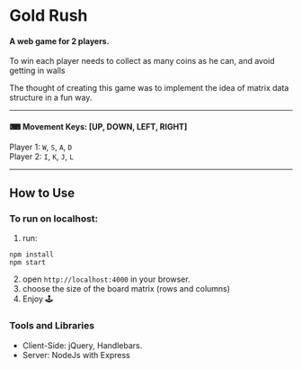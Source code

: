 # Gold Rush 

#### A web game for 2 players.

To win each player needs to collect as many coins as he can, and avoid getting in walls 

The thought of creating this game was to implement the idea of matrix data structure in a fun way.

---

#### ⌨ Movement Keys: [UP, DOWN, LEFT, RIGHT]

Player 1: `W`, `S`, `A`, `D`<br>
Player 2: `I`, `K`, `J`, `L`

---

## How to Use

### To run on localhost:

1. run:

```
npm install
npm start
```

2. open `http://localhost:4000` in your browser.
3. choose the size of the board matrix (rows and columns)
4. Enjoy 🕹


### Tools and Libraries

- Client-Side: jQuery, Handlebars.
- Server: NodeJs with Express
